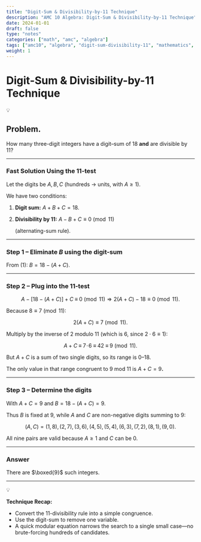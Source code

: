 ```yaml
---
title: "Digit-Sum & Divisibility-by-11 Technique"
description: "AMC 10 Algebra: Digit-Sum & Divisibility-by-11 Technique"
date: 2024-01-01
draft: false
type: "notes"
categories: ["math", "amc", "algebra"]
tags: ["amc10", "algebra", "digit-sum-divisibility-11", "mathematics", "competition"]
weight: 1
---
```


# Digit-Sum & Divisibility-by-11 Technique

<aside>
💡

## **Problem.**

How many three-digit integers have a digit–sum of $18$ **and** are divisible by $11$?

</aside>

---

### Fast Solution Using the 11-test

Let the digits be $A,B,C$ (hundreds → units, with $A\ge1$).

We have two conditions:

1. **Digit sum:** $A+B+C = 18$.
2. **Divisibility by 11:** $A - B + C \equiv 0 \pmod{11}$
    
    (alternating-sum rule).
    

---

### Step 1 – Eliminate $B$ using the digit-sum

From (1): $B = 18-(A+C)$.

---

### Step 2 – Plug into the $11$-test

$$
A - \bigl[18-(A+C)\bigr] + C \;\equiv\; 0 \pmod{11}
\Longrightarrow
2(A+C) - 18 \equiv 0 \pmod{11}.
$$

Because $8\equiv7\pmod{11}$:

$$
2(A+C) \equiv 7 \pmod{11}.
$$

Multiply by the inverse of $2$ modulo 11 (which is $6$, since $2\cdot6\equiv1$):

$$
A+C \;\equiv\; 7\!\cdot\!6 \;\equiv\; 42 \;\equiv\; 9 \pmod{11}.
$$

But $A+C$ is a sum of two single digits, so its range is 0–18.

The only value in that range congruent to $9$ mod $11$ is $A+C = 9$**.**

---

### Step 3 – Determine the digits

With $A+C=9$ and $B=18-(A+C)=9$.

Thus $B$ is fixed at $9$, while $A$ and $C$ are non-negative digits summing to $9$:

$$
(A,C) = (1,8),\,(2,7),\,(3,6),\,(4,5),\,(5,4),\,(6,3),\,(7,2),\,(8,1),\,(9,0).
$$

All nine pairs are valid because $A\ge1$ and $C$ can be $0$.

---

### Answer

There are $\boxed{9}$ such integers.

---

<aside>
💡

**Technique Recap:**

- Convert the 11-divisibility rule into a simple congruence.
- Use the digit-sum to remove one variable.
- A quick modular equation narrows the search to a single small case—no brute-forcing hundreds of candidates.
</aside>